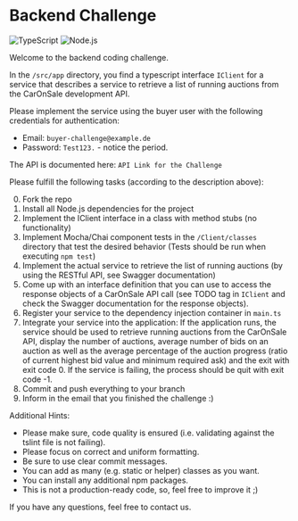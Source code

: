 # Backend Challenge

![TypeScript](https://img.shields.io/badge/Typescript-333333?style=flat&logo=Typescript)
![Node.js](https://img.shields.io/badge/-Node.js-333333?style=flat&logo=node.js)

Welcome to the backend coding challenge.

In the `/src/app` directory, you find a typescript interface `IClient` for a service that describes a service to retrieve a list of running auctions from the CarOnSale development API.

Please implement the service using the buyer user with the following credentials for authentication:
- Email: `buyer-challenge@example.de`
- Password: `Test123.` - notice the period.

The API is documented here: `API Link for the Challenge`

Please fulfill the following tasks (according to the description above):

0. Fork the repo
1. Install all Node.js dependencies for the project
2. Implement the IClient interface in a class with method stubs (no functionality) 
3. Implement Mocha/Chai component tests in the ``/Client/classes`` directory that test the desired behavior (Tests should be run when executing ``npm test``)
4. Implement the actual service to retrieve the list of running auctions (by using the RESTful API, see Swagger documentation)
5. Come up with an interface definition that you can use to access the response objects of a CarOnSale API call (see TODO tag in `IClient` and check the Swagger documentation for the response objects).
6. Register your service to the dependency injection container in ``main.ts``
7. Integrate your service into the application: If the application runs, the service should be used to retrieve running auctions from the CarOnSale API, display the number of auctions, average number of bids on an auction as well as the average percentage of the auction progress (ratio of current highest bid value and minimum required ask) and the exit with exit code 0. If the service is failing, the process should be quit with exit code -1.
8. Commit and push everything to your branch
9. Inform in the email that you finished the challenge :)

Additional Hints:

 * Please make sure, code quality is ensured (i.e. validating against the tslint file is not failing).
 * Please focus on correct and uniform formatting.
 * Be sure to use clear commit messages.
 * You can add as many (e.g. static or helper) classes as you want.
 * You can install any additional npm packages.
 * This is not a production-ready code, so, feel free to improve it ;)
 
If you have any questions, feel free to contact us.
